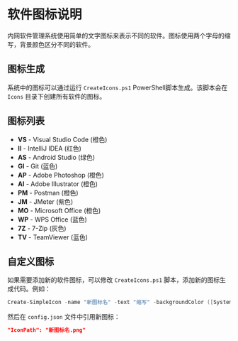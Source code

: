 # 软件图标说明

内网软件管理系统使用简单的文字图标来表示不同的软件。图标使用两个字母的缩写，背景颜色区分不同的软件。

## 图标生成

系统中的图标可以通过运行 `CreateIcons.ps1` PowerShell脚本生成。该脚本会在 `Icons` 目录下创建所有软件的图标。

## 图标列表

- **VS** - Visual Studio Code (橙色)
- **II** - IntelliJ IDEA (红色)
- **AS** - Android Studio (绿色)
- **GI** - Git (蓝色)
- **AP** - Adobe Photoshop (橙色)
- **AI** - Adobe Illustrator (橙色)
- **PM** - Postman (橙色)
- **JM** - JMeter (紫色)
- **MO** - Microsoft Office (橙色)
- **WP** - WPS Office (蓝色)
- **7Z** - 7-Zip (灰色)
- **TV** - TeamViewer (蓝色)

## 自定义图标

如果需要添加新的软件图标，可以修改 `CreateIcons.ps1` 脚本，添加新的图标生成代码。例如：

```powershell
Create-SimpleIcon -name "新图标名" -text "缩写" -backgroundColor ([System.Drawing.Color]::FromArgb(255, R, G, B)) -textColor ([System.Drawing.Color]::White)
```

然后在 `config.json` 文件中引用新图标：

```json
"IconPath": "新图标名.png"